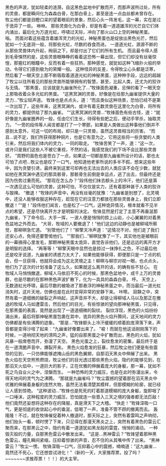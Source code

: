 黑色的声波，犹如轻柔的涟漪，自这黑色盆地中扩散而开，而那声波所过处，所有的灵兽，都是瞬间化为森森白骨，在那白骨上，甚至是连一点血丝都未曾存在。
牧尘他们都是目瞪口呆的望着眼前的景象，然后心头一阵发毛，这一幕，实在是过于诡异了一些。
咻咻。
那些灵兽化为白骨，却是有着一道道雄浑的光芒自它们体内涌出，最后化为万道光虹，呼啸过天际，冲向了那火山口上空的神秘黑蛋。
嗡。
而面对着这些蕴含着雄浑灵力的光虹，神秘黑蛋也是绽放出黑色光芒，然后犹如一个无底洞一般，将那些光虹，尽数的吞食而进。
一道道光虹，源源不断的从那些灵兽体内升起，绚丽之下，却是付出了它们的所有生机。
而且最令得人感到毛骨悚然的是，这些灵兽眼睁睁的看着这恐怖一幕出现，但它们却没有丝毫惊惶，那猩红的眼瞳中，反而有着一些狂热，那种感觉，就犹如这种飞蛾扑火般的举动，令得它们感到极为的荣耀一般。
这种怪异的反差，令得牧尘心头都是泛寒，然后看了一眼天空上那不断吸取着道道光虹的神秘黑蛋，这种种手段，远远的超越了牧尘以往所看见的那些灵兽所能够拥有的智慧，甚至，比起人类，还尤为的狡诈与无情。
“那黑蛋，应该就是九幽雀所化了...”牧锋面色凝重，忌惮的看了一眼天空上那吸收着众多光虹的黑蛋。
“这黑冥渊的灵兽，好像是在给那九幽雀提供大量的灵力...”牧尘轻声道。
牧锋也是点点头，道：“而且类似这种场景，恐怕已经不是第一次出现了，这些年来，这黑冥渊内，或许有着无数灵兽在这里化为白骨，将所有的灵力，都提供给了那九幽雀。
”“这黑冥渊的灵兽...”牧锋面色有些古怪，道：“就好像是九幽雀圈养的一般，任由它们生长，待得有些肥之后，便动手宰杀，抽取灵力。
”一旁的段伟等人闻言都是打了一个寒颤，如果是人类做出这种事他们倒并不感到太意外，可这一切的布局，却只是一只灵兽，虽然这灵兽相当的厉害。
“而且...说不定，我们所获得那种铜片，也是它有意为之，它用这些将一些贪婪的人类引来，然后将我们体内的灵力，一同的取走。
”牧锋苦笑了一声，道：“这一次，或许只是我们这些人不被它重视，不然的话，我感觉我们的下场不会比那些灵兽好。
”周野的面色也是苍白了一点，如果这一切都是那九幽雀所设计的话，那也太可怕了点吧...牧尘也是叹了一口气，他知道他老爹所说的多半不假，想来这些年中，因为贪婪引诱，最终来到这里可却再也无法出去的人类应该不会在少数，就犹如他在黑冥渊中遇见的那具骸骨，那骸骨生前倒是幸运点，逃了出去，但最终还是因为伤势过重而死。
“那现在怎么办？”段伟他们抹去额头上的冷汗，他们还是第一次遇见这么可怕的灵兽，这种可怕，不仅仅是实力，还有着那种甚于人类的狡诈与狠辣。
“撤退！”牧锋的声音中，再没有丝毫的犹豫：“九幽雀是别想了，北灵境中，还没人能够收服这种存在，趁现在它的注意力都放在那些灵兽身上，我们立即撤退！”“是！”段伟他们闻言，也是松了一口气，这种诡异情况，根本就看不见半点的希望，还是尽快离开方才是明智的决定。
牧锋显然是打定了主意不再垂涎那九幽雀，下了命令后，大手一挥，一波人便是悄悄的掠上山岩，小心翼翼的对着黑色盆地之外而去。
“大哥，牧域的人要撤退了！”他们这边的动静也是被柳域所察觉，那柳暝急忙道。
“别管他们了！”柳擎天冷声道：“这情况不对，他们走了我们还安心点，免得还要警惕他们。
”“那我们...”柳暝犹豫了一下，其实他也是被眼前的一幕搞得心里发毛，那颗神秘黑蛋太诡异，直觉告诉他们，还是远远的离开方才是明智的选择。
“再等等！”柳擎天眼中显然也是掠过一抹挣扎之色，不过最后他还是咬牙说道，九幽雀的诱惑力太大了，如果他能够获得，即便那只是一丁点的机会，但一旦获得，他就将会成为这北灵境之主！柳暝与柳宗对视一眼，也点点头，他们为了这次的计划准备了这么久，如果就这么离开的话，的确有些不甘心。
在牧域人马悄悄撤退，柳域人马依旧不死心的时候，那黑色盆地中，成千上万的灵兽群，也是尽数的在那种黑色声波扩散下，化为一具具的森森白骨。
呼。
天空上，无数道虹光呼啸，最后尽数的被吸进了那悬浮的神秘黑蛋之中，而当最后一道光虹消失时，这片天地，仿佛也是在此时变得异常的安静下来。
咔嚓。
寂静之中，突然有着一道细微的破裂之声响起，这声音并不大，却是让得柳域人马以及那正在撤退的牧域人马如遭雷击，然后他们的目光，有些惊骇的望向那神秘黑蛋，只见得，在那黑蛋的表面，竟然是出现了一道道细微的裂纹。
裂纹浮现，黑色的火焰纷纷涌出来，最后将那神秘黑蛋包裹在其中，诡异的黑色火焰升腾间，这天地间的灵力仿佛都是有些沸腾的迹象。
“那是...”牧锋额头上冷汗缓缓的顺着脸庞滑落下来，声音都是变得沙哑了起来：“九幽雀好像要出来了。
”唳！而就在他这话刚刚落下的时候，一道响彻天地的清鸣之声，猛的自那黑蛋之中扩散而出，黑色的火焰，犹如风暴一般席卷而开，弥漫了天空。
黑色光蛋之上，裂纹愈发的密集，最后终于是在一道清脆声音中，爆裂开来。
黑色火焰愈发的狂暴，然后牧尘他们便是有些震惊的见到，一只仿佛能够遮掩山岳的黑色翼翅，自那滔天黑炎中伸展了出来。
黑色火焰在天空熊熊燃烧，牧尘他们的目光透过那些黑色火焰，隐约的能够见到，在那滔天火焰中，一道巨大的影子，正在优雅的伸展着庞大的身躯，那一幕，犹如不死之鸟自业火之中，涅槃而生。
一种恐怖的灵力威压，也是在此时弥漫出来，令得天地间的灵气为之沸腾。
“那就是九幽雀吗？”牧尘震撼的望着那在滔天黑炎中优雅的伸展着身躯的庞然大物，虽然无法看清楚其模样，但那模糊的轮廓，就已经让人感到惊艳。
“这种波动...”牧锋也是死死的盯着那道模糊的庞大身躯，旋即咽了一口唾沫，这种程度的灵力威压，恐怕就连一些晋入三天之境的强者都无法匹敌！他们竟然还妄想将这种存在的降服，真是滑天下之大稽。
“快走！”牧锋深吸一口气，更是彻底的收敛起心中的垂涎，低喝了一声，准备不管不顾的撤离而去。
轰隆隆！不过，就在牧锋催促着种人撤退时，那天际之上，突然有着雷鸣之声响彻，他们抬头一看，顿时愣了下来，只见得在那漫天黑炎之上，突然有着黑色的雷云汇聚而来，在那黑云之中，隐约有着一道道犹如黑龙般的雷霆，悄悄的涌动。
一种毁灭般的力量，自那黑色雷云中散发出来。
“这是...黑神雷云？”牧锋望着那种黑色雷云，瞳孔瞬间紧缩，压抑着惊骇的声音，忍不住的从其嘴中传了出来。
“黑神雷云？”牧尘一愣。
牧锋深吸一口气，压抑着心中的震撼，喃喃道：“这九幽雀...竟然还不死心，它还想尝试进化！”（新的一天，大家推荐票，投了吗？~~~~~~~求推荐票！！！）的大主宰。
